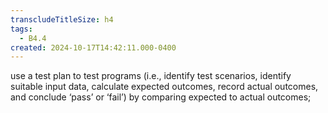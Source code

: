 ```yaml
---
transcludeTitleSize: h4
tags:
  - B4.4
created: 2024-10-17T14:42:11.000-0400
---
```

use a test plan to test programs (i.e., identify test scenarios, identify suitable input data, calculate expected outcomes, record actual outcomes, and conclude ‘pass’ or ‘fail’) by comparing expected to actual outcomes;